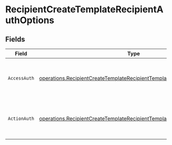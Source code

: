 # RecipientCreateTemplateRecipientAuthOptions


## Fields

| Field                                                                                                                                                                | Type                                                                                                                                                                 | Required                                                                                                                                                             | Description                                                                                                                                                          |
| -------------------------------------------------------------------------------------------------------------------------------------------------------------------- | -------------------------------------------------------------------------------------------------------------------------------------------------------------------- | -------------------------------------------------------------------------------------------------------------------------------------------------------------------- | -------------------------------------------------------------------------------------------------------------------------------------------------------------------- |
| `AccessAuth`                                                                                                                                                         | [operations.RecipientCreateTemplateRecipientTemplatesRecipientsAccessAuth](../../models/operations/recipientcreatetemplaterecipienttemplatesrecipientsaccessauth.md) | :heavy_check_mark:                                                                                                                                                   | The type of authentication required for the recipient to access the document.                                                                                        |
| `ActionAuth`                                                                                                                                                         | [operations.RecipientCreateTemplateRecipientTemplatesRecipientsActionAuth](../../models/operations/recipientcreatetemplaterecipienttemplatesrecipientsactionauth.md) | :heavy_check_mark:                                                                                                                                                   | The type of authentication required for the recipient to sign the document.                                                                                          |
